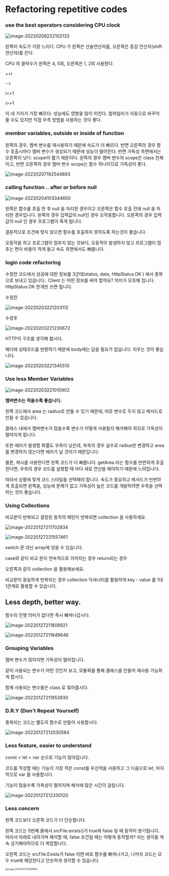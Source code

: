 

 # Refactoring repetitive codes

### use the best operators considering CPU clock

![image-20220208232102133](refactoring.assets/image-20220208232102133.png)

왼쪽이 속도가 가장 느리다. CPU 가 왼쪽은 산술연산자를, 오른쪽은 증감 연산자(shift 연산자)를 쓴다.

CPU 의 클락수가 왼쪽은 4, 5회, 오른쪽은 1, 2회 사용한다.

++i

--i

i<<1

i>>1

이 네 가지가 가장 빠르다. 성능에도 영향을 많이 미친다. 컴파일러가 자동으로 바꾸어 줄 수도 있지만 직접 우측 방법을 사용하는 것이 좋다. 



### member variables, outside or inside of function

왼쪽의 경우, 멤버 변수를 재사용하기 때문에 속도가 더 빠르다. 반면 오른쪽의 경우 함수 호출시마다 멤버 변수가 생성되기 때문에  성능이 떨어진다. 반면 가독성 측면에서는 오른쪽이 낫다. scope이 짧기 때문이다. 왼쪽의 경우 멤버 변수의 scope은 class 전체이고, 반면 오른쪽의 경우 멤버 변수 scope는 함수 하나이므로 가독성이 좋다.

![image-20220207192544893](refactoring.assets/image-20220207192544893.png)



### calling function .. after or before null

![image-20220204103344650](refactoring.assets/image-20220204103344650.png)

왼쪽은 함수를 호출 한 후 null 을 처리한 경우이고 오른쪽은 함수 호출 전에 null 을 처리한 경우입니다. 왼쪽의 경우 입력값이 null인 경우 오작동합니다. 오른쪽의 경우 입력값이 null 인 경우 프로그램이 죽게 됩니다. 

결론적으로 조건에 맞지 않으면 함수를 호출하지 못하도록 하는것이 좋습니다.

오동작을 하고 프로그램이 멈추지 않는 것보다, 오동작이 발생하지 않고 프로그램이 멈추는 편이 비용이 적게 들고 속도 측면에서도 빠릅니다. 



### login code refactoring

수정전 코드에서 성공에 대한 정보를 3군데(status, data, HttpStatus.OK ) 에서 중복으로 보내고 있습니다.. Client 는 어떤 정보를 써야 할까요? 의미가 모호해 집니다. HttpStatus.OK 한개만 쓰면 됩니다.

수정전

![image-20220203221203112](refactoring.assets/image-20220203221203112.png)

수정후

![image-20220203221230672](refactoring.assets/image-20220203221230672.png)



HTTP의 구조를 생각해 봅시다.

헤더에 상태코드를 반환하기 때문에 body에는 담을 필요가 없습니다. 지우는 것이 좋습니다.

![image-20220203221345510](refactoring.assets/image-20220203221345510.png)





### **Use less Member Variables**

![image-20220203221010902](refactoring.assets/image-20220203221010902.png)

**멤버변수는 적을수록 좋습니다.**

왼쪽 코드에서 area 는 radius로 만들 수 있기 때문에, 따로 변수로 두지 않고 메서드로 만들 수 있습니다.

클래스 내에서 멤버변수가 많을수록 변수가 어떻게 사용될지 해석해야 하므로 가독성이 떨어지게 됩니다.

또한 에러가 발생할 확률도 우측이 낮은데, 좌측의 경우 실수로 radius만 변경하고 area를 변경하지 않는다면 에러가 날 것이기 때문입니다.

물론, 캐시를 사용한다면 왼쪽 코드가 더 빠릅니다. getArea 라는 함수를 빈번하게 호출한다면, 우측의 경우 코드를 실행할 때 마다 새로 연산을 해야하기 때문에 느려집니다.

따라서 상황에 맞게 코드 스타일을 선택해야 합니다. 속도가 중요하고 메서드가 빈번하게 호출되면 왼쪽을, 성능에 문제가 없고 가독성이 높은 코드를 개발하려면 우측을 선택하는 것이 좋습니다.



### Using Collections

비교문이 반복되고 결정된 동작의 패턴이 반복되면 collection 을 사용하세요.

![image-20220127211702834](refactoring.assets/image-20220127211702834.png)

![image-20220127231557461](refactoring.assets/image-20220127231557461.png)

switch 문 대신 array에 넣을 수 있습니다.

case와 같이 비교 문이 연속적으로 이어지는 경우 return되는 경우

오른쪽과 같이 collection 을 활용해보세요.

비교문이 동일하게 반복되는 경우 collection 딕셔너리를 활용하여 key - value 를 1대1관계로 활용할 수 있습니다. 



## Less depth, better way.

함수의 진행 의미가 없다면 즉시 빠져나갑시다.

![image-20220127211808921](refactoring.assets/image-20220127211808921.png)

![image-20220127211849646](refactoring.assets/image-20220127211849646.png)



### Grouping Variables

멤버 변수가 많아지면 가독성이 떨어집니다.

같이 사용되는 변수가 어떤 것인지 보고, 모듈화를 통해 클래스를 만들어 재사용 가능하게 합시다.

함께 사용되는 변수들은 class 로 묶어줍시다.

![image-20220127211953930](refactoring.assets/image-20220127211953930.png)



### D.R.Y (Don't Repeat Yourself) 

중복되는 코드는 별도의 함수로 만들어 사용합시다.

![image-20220127212030584](refactoring.assets/image-20220127212030584.png)



### Less feature, easier to understand

const < let < var 순으로 기능이 많아집니다.

코드를 작성할 때는 기능이 가장 적은 const를 우선적을 사용하고 그 다음으로 let, 마지막으로 var 를 사용합시다.

기능이 많을수록 가독성이 떨어지며 해석에 많은 시간이 걸립니다.

![image-20220127212330120](refactoring.assets/image-20220127212330120.png)



### Less concern

왼쪽 코드보다 오른쪽 코드가 더 단순합니다.

왼쪽 코드는 5번째 줄에서 srcFile.exists()가 true와 false 일 때 동작이 분기됩니다. 따라서 아래로 내려가며 해석할 때, false 조건일 때는 어떻게 동작할까? 라는 생각을 계속 상기해야하므로 더 복잡합니다.

오른쪽 코드는 srcFile.Exists가 false 이면 바로 함수를 빠져나가고, 나머지 코드는 모두 true에 해당한다고 단순하게 생각할 수 있습니다.

<img src="refactoring.assets/image-20220127212638600.png" alt="image-20220127212638600" style="zoom:50%;" />
